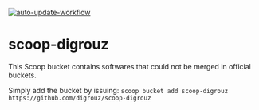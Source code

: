 [![auto-update-workflow](https://github.com/digrouz/scoop-digrouz/actions/workflows/auto-update.yml/badge.svg)](https://github.com/digrouz/scoop-digrouz/actions/workflows/auto-update.yml)

# scoop-digrouz

This Scoop bucket contains softwares that could not be merged in official buckets.

Simply add the bucket by issuing: `scoop bucket add scoop-digrouz https://github.com/digrouz/scoop-digrouz`
